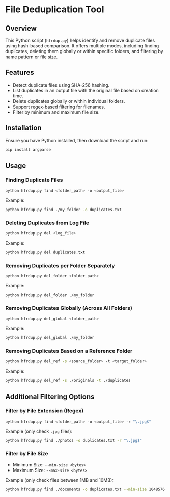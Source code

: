 # File Deduplication Tool

## Overview
This Python script (`hfrdup.py`) helps identify and remove duplicate files using hash-based comparison. It offers multiple modes, including finding duplicates, deleting them globally or within specific folders, and filtering by name pattern or file size.

## Features
- Detect duplicate files using SHA-256 hashing.
- List duplicates in an output file with the original file based on creation time.
- Delete duplicates globally or within individual folders.
- Support regex-based filtering for filenames.
- Filter by minimum and maximum file size.

## Installation
Ensure you have Python installed, then download the script and run:
```sh
pip install argparse
```

## Usage

### Finding Duplicate Files
```sh
python hfrdup.py find <folder_path> -o <output_file>
```
Example:
```sh
python hfrdup.py find ./my_folder -o duplicates.txt
```

### Deleting Duplicates from Log File
```sh
python hfrdup.py del <log_file>
```
Example:
```sh
python hfrdup.py del duplicates.txt
```

### Removing Duplicates per Folder Separately
```sh
python hfrdup.py del_folder <folder_path>
```
Example:
```sh
python hfrdup.py del_folder ./my_folder
```

### Removing Duplicates Globally (Across All Folders)
```sh
python hfrdup.py del_global <folder_path>
```
Example:
```sh
python hfrdup.py del_global ./my_folder
```

### Removing Duplicates Based on a Reference Folder
```sh
python hfrdup.py del_ref -s <source_folder> -t <target_folder>
```
Example:
```sh
python hfrdup.py del_ref -s ./originals -t ./duplicates
```

## Additional Filtering Options

### Filter by File Extension (Regex)
```sh
python hfrdup.py find <folder_path> -o <output_file> -r "\.jpg$"
```
Example (only check `.jpg` files):
```sh
python hfrdup.py find ./photos -o duplicates.txt -r "\.jpg$"
```

### Filter by File Size
- Minimum Size: `--min-size <bytes>`
- Maximum Size: `--max-size <bytes>`

Example (only check files between 1MB and 10MB):
```sh
python hfrdup.py find ./documents -o duplicates.txt --min-size 1048576 --max-size 10485760
```


